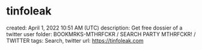 # tinfoleak

created: April 1, 2022 10:51 AM (UTC)
description: Get free dossier of a twitter user
folder: BOOKMRKS-MTHRFCKR / SEARCH PARTY MTHRFCKR! / TWITTER
tags: Search, twitter
url: https://tinfoleak.com